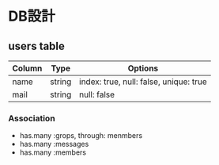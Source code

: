 # DB設計

## users table 

|Column|Type|Options|
|------|----|-------|
|name|string|index: true, null: false, unique: true|
|mail|string|null: false|

 ### Association
  - has.many :grops, through: menmbers
  - has.many :messages
  - has.many :members
